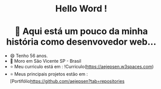 ### <h1 align="center"> Hello Word ! </h1>
####   <h1 align="center">:rocket: Aqui está um pouco da minha história como desenvovedor web... </h1>


- :smile: Tenho 56 anos.
- :house_with_garden: Moro em São Vicente SP - Brasil
- :star: Meu curriculo está em : !Curriculo(https://aejepsen.w3spaces.com)
- :star: Meus principais projetos estão em : [Portifólio<https://github.com/aejepsen?tab=repositories>

<!--
**aejepsen/aejepsen** is a ✨ _special_ ✨ repository because its `README.md` (this file) appears on your GitHub profile.

Here are some ideas to get you started:
👋 
:point_down:
:hearts:
- :star:
:footprints:
:arrow_down:
- 🔭 I’m currently working on ...
- 🌱 I’m currently learning ...
- 👯 I’m looking to collaborate on ...
- 🤔 I’m looking for help with ...
- 💬 Ask me about ...
- 📫 How to reach me: ...
- 😄 Pronouns: ...
- ⚡ Fun fact: ...
:house::house_with_garden::octocat::phone::rocket::smile::star:
-->
